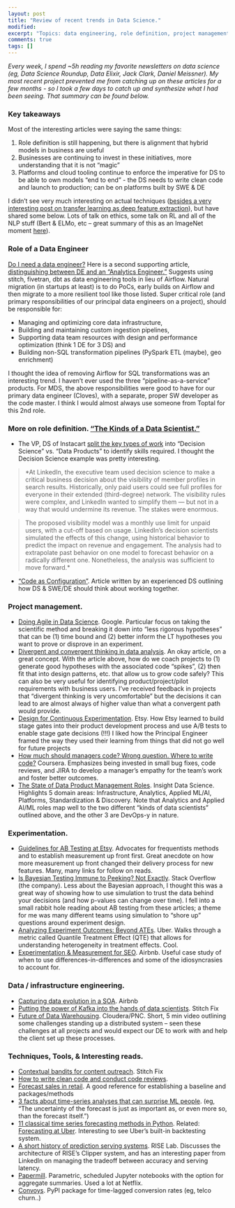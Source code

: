 ```yaml
---
layout: post
title: "Review of recent trends in Data Science."
modified:
excerpt: "Topics: data engineering, role definition, project management, experimentation, et al."
comments: true
tags: []
---
```


*Every week, I spend ~5h reading my favorite newsletters on data science (eg, Data Science Roundup, Data Elixir, Jack Clark, Daniel Meissner). My most recent project prevented me from catching up on these articles for a few months - so I took a few days to catch up and synthesize what I had been seeing. That summary can be found below.*

### Key takeaways

Most of the interesting articles were saying the same things:
1. Role definition is still happening, but there is alignment that hybrid models in business are useful
2. Businesses are continuing to invest in these initiatives, more understanding that it is not “magic”
3. Platforms and cloud tooling continue to enforce the imperative for DS to be able to own models “end to end” - the DS needs to write clean code and launch to production; can be on platforms built by SWE & DE
 
I didn’t see very much interesting on actual techniques ([besides a very interesting post on transfer learning as deep feature extraction][0]), but have shared some below. Lots of talk on ethics, some talk on RL and all of the NLP stuff (Bert & ELMo, etc – great summary of this as an ImageNet moment [here][1]). 
  
### Role of a Data Engineer

[Do I need a data engineer?][2] Here is a second supporting article, [distinguishing between DE and an “Analytics Engineer.”][3] Suggests using stitch, fivetran, dbt as data engineering tools in lieu of Airflow. Natural migration (in startups at least) is to do PoCs, early builds on Airflow and then migrate to a more resilient tool like those listed. Super critical role (and primary responsibilities of our principal data engineers on a project), should be responsible for:
* Managing and optimizing core data infrastructure,
* Building and maintaining custom ingestion pipelines,
* Supporting data team resources with design and performance optimization (think 1 DE for 3 DS) and
* Building non-SQL transformation pipelines (PySpark ETL (maybe), geo enrichment)

I thought the idea of removing Airflow for SQL transformations was an interesting trend. I haven’t ever used the three “pipeline-as-a-service” products. For MDS, the above responsibilities were good to have for our primary data engineer (Cloves), with a separate, proper SW developer as the code master. I think I would almost always use someone from Toptal for this 2nd role.
 
### More on role definition. [“The Kinds of a Data Scientist.”][4]
* The VP, DS of Instacart [split the key types of work][5] into “Decision Science” vs. “Data Products” to identify skills required. I thought the Decision Science example was pretty interesting.

> *At LinkedIn, the executive team used decision science to make a critical business decision about the visibility of member profiles in search results. Historically, only paid users could see full profiles for everyone in their extended (third-degree) network. The visibility rules were complex, and LinkedIn wanted to simplify them — but not in a way that would undermine its revenue. The stakes were enormous. 

> The proposed visibility model was a monthly use limit for unpaid users, with a cut-off based on usage. LinkedIn’s decision scientists simulated the effects of this change, using historical behavior to predict the impact on revenue and engagement. The analysis had to extrapolate past behavior on one model to forecast behavior on a radically different one. Nonetheless, the analysis was sufficient to move forward.* 

* [“Code as Configuration”][6]. Article written by an experienced DS outlining how DS & SWE/DE should think about working together.
 
### Project management.
* [Doing Agile in Data Science][7]. Google. Particular focus on taking the scientific method and breaking it down into “less rigorous hypotheses” that can be (1) time bound and (2) better inform the LT hypotheses you want to prove or disprove in an experiment.
* [Divergent and convergent thinking in data analysis][8]. An okay article, on a great concept. With the article above, how do we coach projects to (1) generate good hypotheses with the associated code “spikes”, (2) then fit that into design patterns, etc. that allow us to grow code safely? This can also be very useful for identifying product/project/pilot requirements with business users. I’ve received feedback in projects that “divergent thinking is very uncomfortable” but the decisions it can lead to are almost always of higher value than what a convergent path would provide.
* [Design for Continuous Experimentation][9]. Etsy. How Etsy learned to build stage gates into their product development process and use A/B tests to enable stage gate decisions (!!!) I liked how the Principal Engineer framed the way they used their learning from things that did not go well for future projects
* [How much should managers code? Wrong question. Where to write code?][10] Coursera. Emphasizes being invested in small bug fixes, code reviews, and JIRA to develop a manager’s empathy for the team’s work and foster better outcomes.
* [The State of Data Product Management Roles][11]. Insight Data Science. Highlights 5 domain areas: Infrastructure, Analytics, Applied ML/AI, Platforms, Standardization & Discovery. Note that Analytics and Applied AI/ML roles map well to the two different “kinds of data scientists” outlined above, and the other 3 are DevOps-y in nature.
 
### Experimentation.                    
* [Guidelines for AB Testing at Etsy][12]. Advocates for frequentists methods and to establish measurement up front first. Great anecdote on how more measurement up front changed their delivery process for new features. Many, many links for follow on reads.
* [Is Bayesian Testing Immune to Peeking? Not Exactly][13]. Stack Overflow (the company). Less about the Bayesian approach, I thought this was a great way of showing how to use simulation to trust the data behind your decisions (and how p-values can change over time). I fell into a small rabbit hole reading about AB testing from these articles; a theme for me was many different teams using simulation to “shore up” questions around experiment design.
* [Analyzing Experiment Outcomes: Beyond ATEs][14]. Uber. Walks through a metric called Quantile Treatment Effect (QTE) that allows for understanding heterogeneity in treatment effects. Cool.
* [Experimentation & Measurement for SEO][15]. Airbnb. Useful case study of when to use differences-in-differences and some of the idiosyncrasies to account for.
 
### Data / infrastructure engineering.
* [Capturing data evolution in a SOA][16]. Airbnb
* [Putting the power of Kafka into the hands of data scientists][17]. Stitch Fix
* [Future of Data Warehousing][18]. Cloudera/PNC. Short, 5 min video outlining some challenges standing up a distributed system – seen these challenges at all projects and would expect our DE to work with and help the client set up these processes.
 
### Techniques, Tools, & Interesting reads.
* [Contextual bandits for content outreach][19]. Stitch Fix
* [How to write clean code and conduct code reviews][20].
* [Forecast sales in retail][21]. A good reference for establishing a baseline and packages/methods
* [3 facts about time-series analyses that can surprise ML people][22]. (eg, “The uncertainty of the forecast is just as important as, or even more so, than the forecast itself.”)
* [11 classical time series forecasting methods in Python][23]. Related: [Forecasting at Uber][24]. Interesting to see Uber’s built-in backtesting system.
* [A short history of prediction serving systems][25]. RISE Lab. Discusses the architecture of RISE’s Clipper system, and has an interesting paper from LinkedIn on managing the tradeoff between accuracy and serving latency.
* [Papermill][26]. Parametric, scheduled Jupyter notebooks with the option for aggregate summaries. Used a lot at Netflix.
* [Convoys][27]. PyPI package for time-lagged conversion rates (eg, telco churn..)

[0]: https://www.basilica.ai/blog/the-unreasonable-effectiveness-of-deep-feature-extraction/
[1]: https://thegradient.pub/nlp-imagenet
[2]: https://blog.fishtownanalytics.com/does-my-startup-data-team-need-a-data-engineer-b6f4d68d7da9
[3]: https://www.locallyoptimistic.com/post/analytics-engineer/
[4]: https://hbr.org/2018/11/the-kinds-of-data-scientist
[5]: https://firstround.com/review/doing-data-science-right-your-most-common-questions-answered/
[6]: https://www.locallyoptimistic.com/post/code-as-configuration/
[7]: https://hackernoon.com/rethinking-fast-and-slow-in-data-science-b2ce18d5b054
[8]: https://simplystatistics.org/2018/09/14/divergent-and-convergent-phases-of-data-analysis/
[9]: https://www.youtube.com/watch?v=qCKj_K5RNfY
[10]: https://medium.com/coursera-engineering/should-engineering-managers-write-code-wrong-question-ec5fc54d3903
[11]: https://blog.insightdatascience.com/an-introduction-to-the-data-product-management-landscape-ef930afe6de5
[12]: https://hookedondata.org/guidelines-for-ab-testing
[13]: http://varianceexplained.org/r/bayesian-ab-testing/
[14]: https://eng.uber.com/analyzing-experiment-outcomes/
[15]: https://medium.com/airbnb-engineering/experimentation-measurement-for-search-engine-optimization-b64136629760
[16]: https://medium.com/airbnb-engineering/capturing-data-evolution-in-a-service-oriented-architecture-72f7c643ee6f
[17]: https://multithreaded.stitchfix.com/blog/2018/09/05/datahighway/
[18]: https://www.oreilly.com/ideas/the-future-of-data-warehousing
[19]: https://multithreaded.stitchfix.com/blog/2018/11/08/bandits/
[20]: https://robatwilliams.github.io/decent-code/
[21]: http://exxeta.github.io/2018/10/forecast_sales_in_retail
[22]: https://towardsdatascience.com/3-facts-about-time-series-forecasting-that-surprise-experienced-machine-learning-practitioners-69c18ee89387
[23]: https://machinelearningmastery.com/time-series-forecasting-methods-in-python-cheat-sheet/
[24]: https://eng.uber.com/forecasting-introduction/
[25]: https://rise.cs.berkeley.edu/blog/a-short-history-of-prediction-serving-systems/
[26]: https://github.com/nteract/papermill#usage
[27]: https://better.engineering/convoys/
 
